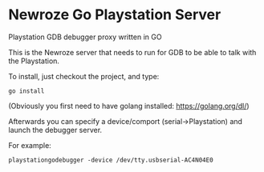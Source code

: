 # Newroze Go Playstation Server
Playstation GDB debugger proxy written in GO

This is the Newroze server that needs to run for GDB to be able to talk with the Playstation. 

To install, just checkout the project, and type:

```go install```

(Obviously you first need to have golang installed: https://golang.org/dl/)

Afterwards you can specify a device/comport (serial->Playstation) and launch the debugger server.

For example:

```playstationgodebugger -device /dev/tty.usbserial-AC4N04E0```
